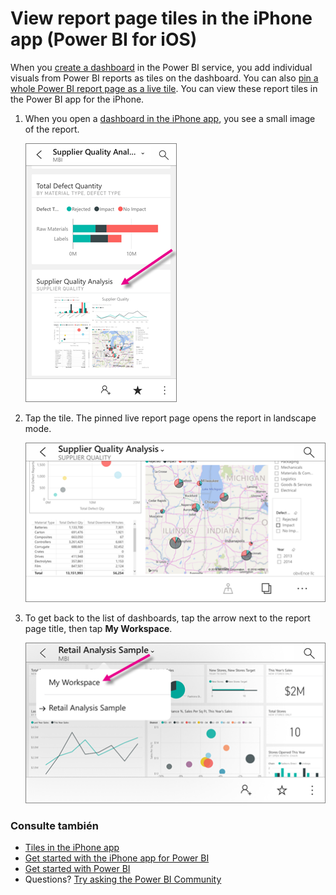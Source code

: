 <properties 
   pageTitle="View report page tiles in the iPhone app"
   description="Read about viewing and interacting with live report tiles in a dashboard in the Power BI mobile app for iOS on your iPhone."
   services="powerbi" 
   documentationCenter="" 
   authors="maggiesMSFT" 
   manager="mblythe" 
   backup=""
   editor=""
   tags=""
   qualityFocus="no"
   qualityDate=""/>
 
<tags
   ms.service="powerbi"
   ms.devlang="NA"
   ms.topic="article"
   ms.tgt_pltfrm="NA"
   ms.workload="powerbi"
   ms.date="10/03/2016"
   ms.author="maggies"/>

# View report page tiles in the iPhone app (Power BI for iOS)

When you <bpt id="p1">[</bpt>create a dashboard<ept id="p1">](powerbi-service-dashboards.md)</ept> in the Power BI service, you add individual visuals from Power BI reports as tiles on the dashboard. You can also <bpt id="p1">[</bpt>pin a whole Power BI report page as a live tile<ept id="p1">](powerbi-service-pin-a-live-tile-to-a-dashboard-from-a-report.md)</ept>. You can view these report tiles in the Power BI app for the iPhone.

1.  When you open a <bpt id="p1">[</bpt>dashboard in the iPhone app<ept id="p1">](powerbi-mobile-dashboards-in-the-iphone-app.md)</ept>, you see a small image of the report.

    ![](media/powerbi-mobile-report-page-tiles-in-the-iphone-app/power-bi-iphone-dashboard-report-page.png)

2. Tap the tile. The pinned live report page opens the report in landscape mode. 

    ![](media/powerbi-mobile-report-page-tiles-in-the-iphone-app/power-bi-iphone-dashboard-report-page-landscape.png)

6.  To get back to the list of dashboards, tap the arrow next to the report page title, then tap <bpt id="p1">**</bpt>My Workspace<ept id="p1">**</ept>.

    ![](media/powerbi-mobile-report-page-tiles-in-the-iphone-app/power-bi-iphone-report-breadcrumb.png)


### Consulte también

- [Tiles in the iPhone app](powerbi-mobile-tiles-in-the-iphone-app.md)
- [Get started with the iPhone app for Power BI](powerbi-mobile-iphone-app-get-started.md)
- [Get started with Power BI](powerbi-service-get-started.md)
- Questions? [Try asking the Power BI Community](http://community.powerbi.com/)